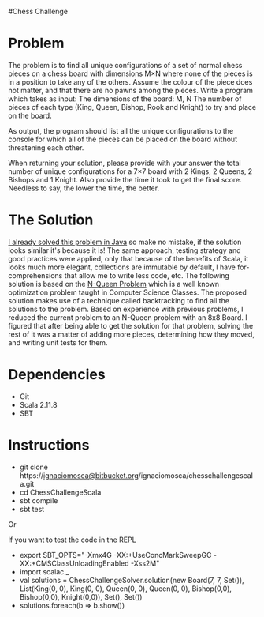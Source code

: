 #Chess Challenge

# Problem
The problem is to find all unique configurations of a set of normal chess pieces on a chess board with dimensions M×N where none of the pieces is in a position to take any of the others. Assume the colour of the piece does not matter, and that there are no pawns among the pieces.
Write a program which takes as input:
The dimensions of the board: M, N
The number of pieces of each type (King, Queen, Bishop, Rook and Knight) to try and place on the board.

As output, the program should list all the unique configurations to the console for which all of the pieces can be placed on the board without threatening each other.

When returning your solution, please provide with your answer the total number of unique configurations for a 7×7 board with 2 Kings, 2 Queens, 2 Bishops and 1 Knight. Also provide the time it took to get the final score. Needless to say, the lower the time, the better.

# The Solution

[I already solved this problem in Java](https://github.com/ignaciomosca/ChessChallenge) so make no mistake, if the solution looks similar it's because it is!
The same approach, testing strategy and good practices were applied, only that because of the benefits of Scala, it looks much more elegant, collections are immutable by default, I have for-comprehensions that allow me to write less code, etc. 
The following solution is based on the [N-Queen Problem](https://developers.google.com/optimization/puzzles/queens) which is a well known optimization problem taught in Computer Science Classes. The proposed solution makes use of a technique called backtracking to find all the solutions to the problem.
Based on experience with previous problems, I reduced the current problem to an N-Queen problem with an 8x8 Board. I figured that after being able to get the solution for that problem, solving the rest of it was a matter of adding more pieces, determining how they moved, and writing unit tests for them.


# Dependencies

* Git
* Scala 2.11.8
* SBT


# Instructions

* git clone https://ignaciomosca@bitbucket.org/ignaciomosca/chesschallengescala.git
* cd ChessChallengeScala
* sbt compile
* sbt test

Or

If you want to test the code in the REPL

* export SBT_OPTS="-Xmx4G -XX:+UseConcMarkSweepGC -XX:+CMSClassUnloadingEnabled -Xss2M"
* import scalac._
* val solutions = ChessChallengeSolver.solution(new Board(7, 7, Set()), List(King(0, 0), King(0, 0), Queen(0, 0), Queen(0, 0), Bishop(0,0), Bishop(0,0), Knight(0,0)), Set(), Set())
* solutions.foreach(b => b.show())


